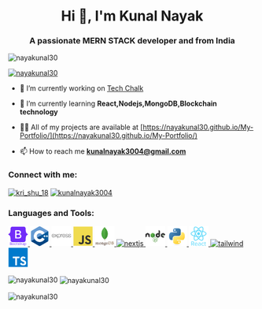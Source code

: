 <h1 align="center">Hi 👋, I'm Kunal Nayak</h1>
<h3 align="center">A passionate MERN STACK developer and from India</h3>

<p align="left"> <img src="https://komarev.com/ghpvc/?username=nayakunal30&label=Profile%20views&color=0e75b6&style=flat" alt="nayakunal30" /> </p>

<p align="left"> <a href="https://github.com/ryo-ma/github-profile-trophy"><img src="https://github-profile-trophy.vercel.app/?username=nayakunal30" alt="nayakunal30" /></a> </p>

- 🔭 I’m currently working on [Tech Chalk](https://tech-chalk.vercel.app/)

- 🌱 I’m currently learning **React,Nodejs,MongoDB,Blockchain technology**

- 👨‍💻 All of my projects are available at [https://nayakunal30.github.io/My-Portfolio/](https://nayakunal30.github.io/My-Portfolio/)

- 📫 How to reach me **kunalnayak3004@gmail.com**

<h3 align="left">Connect with me:</h3>
<p align="left">
<a href="https://instagram.com/kri_shu_18" target="blank"><img align="center" src="https://raw.githubusercontent.com/rahuldkjain/github-profile-readme-generator/master/src/images/icons/Social/instagram.svg" alt="kri_shu_18" height="30" width="40" /></a>
<a href="https://www.leetcode.com/kunalnayak3004" target="blank"><img align="center" src="https://raw.githubusercontent.com/rahuldkjain/github-profile-readme-generator/master/src/images/icons/Social/leet-code.svg" alt="kunalnayak3004" height="30" width="40" /></a>
</p>

<h3 align="left">Languages and Tools:</h3>
<p align="left"> <a href="https://getbootstrap.com" target="_blank" rel="noreferrer"> <img src="https://raw.githubusercontent.com/devicons/devicon/master/icons/bootstrap/bootstrap-plain-wordmark.svg" alt="bootstrap" width="40" height="40"/> </a> <a href="https://www.w3schools.com/cpp/" target="_blank" rel="noreferrer"> <img src="https://raw.githubusercontent.com/devicons/devicon/master/icons/cplusplus/cplusplus-original.svg" alt="cplusplus" width="40" height="40"/> </a> <a href="https://expressjs.com" target="_blank" rel="noreferrer"> <img src="https://raw.githubusercontent.com/devicons/devicon/master/icons/express/express-original-wordmark.svg" alt="express" width="40" height="40"/> </a> <a href="https://developer.mozilla.org/en-US/docs/Web/JavaScript" target="_blank" rel="noreferrer"> <img src="https://raw.githubusercontent.com/devicons/devicon/master/icons/javascript/javascript-original.svg" alt="javascript" width="40" height="40"/> </a> <a href="https://www.mongodb.com/" target="_blank" rel="noreferrer"> <img src="https://raw.githubusercontent.com/devicons/devicon/master/icons/mongodb/mongodb-original-wordmark.svg" alt="mongodb" width="40" height="40"/> </a> <a href="https://nextjs.org/" target="_blank" rel="noreferrer"> <img src="https://cdn.worldvectorlogo.com/logos/nextjs-2.svg" alt="nextjs" width="40" height="40"/> </a> <a href="https://nodejs.org" target="_blank" rel="noreferrer"> <img src="https://raw.githubusercontent.com/devicons/devicon/master/icons/nodejs/nodejs-original-wordmark.svg" alt="nodejs" width="40" height="40"/> </a> <a href="https://www.python.org" target="_blank" rel="noreferrer"> <img src="https://raw.githubusercontent.com/devicons/devicon/master/icons/python/python-original.svg" alt="python" width="40" height="40"/> </a> <a href="https://reactjs.org/" target="_blank" rel="noreferrer"> <img src="https://raw.githubusercontent.com/devicons/devicon/master/icons/react/react-original-wordmark.svg" alt="react" width="40" height="40"/> </a> <a href="https://tailwindcss.com/" target="_blank" rel="noreferrer"> <img src="https://www.vectorlogo.zone/logos/tailwindcss/tailwindcss-icon.svg" alt="tailwind" width="40" height="40"/> </a> <a href="https://www.typescriptlang.org/" target="_blank" rel="noreferrer"> <img src="https://raw.githubusercontent.com/devicons/devicon/master/icons/typescript/typescript-original.svg" alt="typescript" width="40" height="40"/> </a> </p>

<p><img align="left" src="https://github-readme-stats.vercel.app/api/top-langs?username=nayakunal30&show_icons=true&locale=en&layout=compact" alt="nayakunal30" /></p>

<p>&nbsp;<img align="center" src="https://github-readme-stats.vercel.app/api?username=nayakunal30&show_icons=true&locale=en" alt="nayakunal30" /></p>

<p><img align="center" src="https://github-readme-streak-stats.herokuapp.com/?user=nayakunal30&" alt="nayakunal30" /></p>

